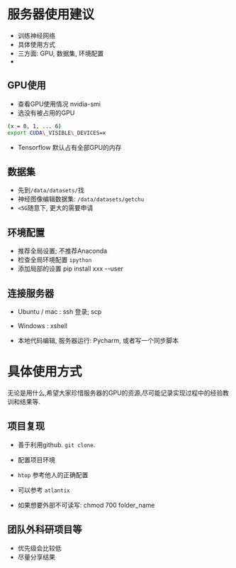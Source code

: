 # 服务器使用建议

- 训练神经网络
- 具体使用方式
- 三方面: GPU, 数据集, 环境配置
- 

## GPU使用

- 查看GPU使用情况 nvidia-smi
- 选没有被占用的GPU

```bash
(x = 0, 1, ... 6)
export CUDA\_VISIBLE\_DEVICES=x
```

- Tensorflow 默认占有全部GPU的内存

## 数据集

- 先到`/data/datasets/`找
- 神经图像编辑数据集: `/data/datasets/getchu`
- `<5G`随意下, 更大的需要申请

## 环境配置

- 推荐全局设置; 不推荐Anaconda
- 检查全局环境配置 `ipython`
- 添加局部的设置 pip install xxx --user


## 连接服务器

- Ubuntu / mac : ssh 登录; scp
- Windows : xshell

- 本地代码编辑, 服务器运行: Pycharm, 或者写一个同步脚本

# 具体使用方式

无论是用什么,希望大家珍惜服务器的GPU的资源,尽可能记录实现过程中的经验教训和结果等.

## 项目复现

- 善于利用github. `git clone`.
- 配置项目环境
- `htop` 参考他人的正确配置
- 可以参考 `atlantix`

- 如果想要外部不可读写: chmod 700 folder_name

## 团队外科研项目等

- 优先级会比较低
- 尽量分享结果